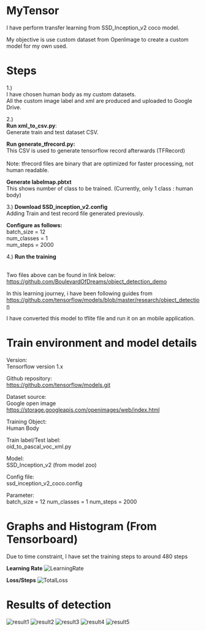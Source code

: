 # MyTensor
I have perform transfer learning from SSD_Inception_v2 coco model.<br>

My objective is use custom dataset from OpenImage to create a custom model for my own used.<br>

# Steps
1.) <br>
I have chosen human body as my custom datasets.<br>
All the custom image label and xml are produced and uploaded to Google Drive.<br>

 2.)<br>
**Run xml_to_csv.py**:<br>
Generate train and test dataset CSV.<br>

**Run generate_tfrecord.py:**<br>
This CSV is used to generate tensorflow record afterwards (TFRecord)<br>
<br>
Note: tfrecord files are binary that are optimized for faster processing, not human       readable.<br>

**Generate labelmap.pbtxt**<br>
This shows number of class to be trained. (Currently, only 1 class : human body)<br>

3.)
**Download SSD_inception_v2.config**<br>
Adding Train and test record file generated previously.

**Configure as follows:**<br>
batch_size  = 12<br>
num_classes = 1<br>
num_steps   = 2000<br>

4.)
**Run the training**<br>
<br>

Two files above can be found in link below:<br>
https://github.com/BoulevardOfDreams/object_detection_demo

In this learning journey, i have been following guides from <br>
https://github.com/tensorflow/models/blob/master/research/object_detection

I have converted this model to tflite file and run it on an mobile application.

# Train environment and model details
Version:<br>
Tensorflow version 1.x

Github repository:<br>
https://github.com/tensorflow/models.git

Dataset source:<br>
Google open image<br>
https://storage.googleapis.com/openimages/web/index.html

Training Object:<br>
Human Body 

Train label/Test label:<br>
oid_to_pascal_voc_xml.py

Model:<br>
SSD_Inception_v2 (from model zoo)

Config file:<br>
ssd_inception_v2_coco.config

Parameter:<br>
batch_size  = 12
num_classes = 1
num_steps   = 2000
# Graphs and Histogram (From Tensorboard)
Due to time constraint, I have set the training steps to around 480 steps

**Learning Rate**
![LearningRate](https://user-images.githubusercontent.com/42071698/99871135-18fa7500-2c13-11eb-9146-e80b1659e1a9.JPG)

**Loss/Steps**
![TotalLoss](https://user-images.githubusercontent.com/42071698/99871008-4561c180-2c12-11eb-9423-ee4c5c870363.png)

# Results of detection
![result1](https://user-images.githubusercontent.com/42071698/99287169-de8c8300-2874-11eb-823c-c2699d615ddb.JPG)
![result2](https://user-images.githubusercontent.com/42071698/99287184-e4826400-2874-11eb-8161-80694b1c19b9.JPG)
![result3](https://user-images.githubusercontent.com/42071698/99287191-e64c2780-2874-11eb-96aa-e26c61ccdbcf.JPG)
![result4](https://user-images.githubusercontent.com/42071698/99287194-e77d5480-2874-11eb-8e21-8ebbe4e6c2c6.JPG)
![result5](https://user-images.githubusercontent.com/42071698/99287197-e8ae8180-2874-11eb-8f3b-1461a91ba5ad.JPG)
